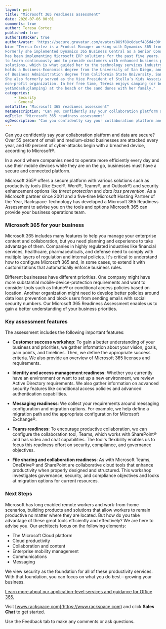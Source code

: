 ```yaml
---
layout: post
title: "Microsoft 365 readiness assessment"
date: 2020-07-06 00:01
comments: true
author: Teresa Cortez
published: true
authorIsRacker: true
authorAvatar: 'https://secure.gravatar.com/avatar/889f88c8dacf485d4c00f7c6fcfd51f8'
bio: "Teresa Cortez is a Product Manager working with Dynamics 365 from Microsoft.
Formerly she implemented Dynamics 365 Business Central as a Senior Consultant and
has been implementing Microsoft ERP solutions for the past five years. Her passion
to learn continuously and to provide customers with enhanced business process
solutions, which is what guided her to the technology services industry. Teresa
holds a Business-Economics degree from the University of San Diego, and a Master
of Business Administration degree from California State University, San Marcos.
She also formerly served as the Vice President of Stella’s Kids Association, a
non-profit organization. In her free time, Teresa enjoys camping (or better
yet&mdash;glamping) at the beach or the sand dunes with her family."
categories:
    - Security
    - General
metaTitle: "Microsoft 365 readiness assessment"
metaDescription: "Can you confidently say your collaboration platform and data are secure?"
ogTitle: "Microsoft 365 readiness assessment"
ogDescription: "Can you confidently say your collaboration platform and data are secure?"
---
```


Can you confidently say your collaboration platform and data are secure? Over
55 percent of small and medium-sized businesses are attacked every year, and 60
percent of cyber-attacks begin with a breached device, according to Microsoft®.

<!-- more -->

In a world where companies need to operate more efficiently every day and use
their mobile devices while they are on the go, businesses must have a secure and
connected platform.

Microsoft 365&reg; offers a secure platform with various solutions such as
productivity tools (like Excel®, Word®, Teams®, and Outlook®) and security
enhancement options like *threat protection* and *data loss prevention*. As a
Microsoft partner since 2001 and a five-time Microsoft Hosting Partner of the
Year, Rackspace Technology has developed a Microsoft 365 Readiness Assessment to
advise you on the tools and options Microsoft 365 can provide your business
operations team.

### Microsoft 365 for your business

Microsoft 365 includes many features to help you manage your enterprise content
and collaboration, but you need planning and experience to take advantage of
them. Companies in highly regulated industries like financial services, healthcare,
pharmaceuticals, and defense need to comply with multiple layers of regulation
and internal policies. It's critical to understand how to configure Microsoft
365 and, in some cases, to extend it with customizations that automatically
enforce business rules.

Different businesses have different priorities. One company might have more
substantial mobile-device-protection requirements and want to consider tools
such as Intune® or conditional access policies based on location. Another
organization might need to develop better policies around data loss prevention
and block users from sending emails with social security numbers. Our Microsoft
365 Readiness Assessment enables us to gain a better understanding of your
business priorities.

### Key assessment features

The assessment includes the following important features:

- **Customer success workshop**: To gain a better understanding of your business
and priorities, we gather information about your vision, goals, pain points, and
timelines. Then, we define the appropriate success criteria. We also provide an
overview of Microsoft 365 licenses and requirements.

- **Identity and access management readiness**: Whether you currently have an
environment or want to set up a new environment, we review Active Directory
requirements. We also gather information on advanced security features like
conditional access policies and advanced authentication capabilities.

- **Messaging readiness**: We collect your requirements around messaging
configuration and migration options. For example, we help define a migration
path and the appropriate configuration for Microsoft Exchange&reg;.

- **Teams readiness**: To encourage productive collaboration, we can configure
the collaboration tool, Teams, which works with SharePoint® and has video and chat
capabilities. The tool's flexibility enables us to focus this readiness effort
on security, compliance, and governance objectives.

- **File sharing and collaboration readiness**: As with Microsoft Teams,
OneDrive® and SharePoint are collaborative cloud tools that enhance productivity
when properly designed and structured. This workshop investigates governance,
security, and compliance objectives and looks at migration options for current
resources.

### Next Steps

Microsoft has long enabled remote workers and work-from-home scenarios, building
products and solutions that allow workers to remain productive no matter where
they are located. But how do you take advantage of these great tools efficiently
and effectively? We are here to advise you. Our architects focus on the following
elements:

- The Microsoft Cloud platform
- Cloud productivity
- Collaboration and content
- Enterprise mobility management
- Communications
- Messaging

We view security as the foundation for all of these productivity services. With
that foundation, you can focus on what you do best&mdash;growing your business.

<a class="cta blue" id="cta" href="https://www.rackspace.com/microsoft/office-365/rackspace-application-services">Learn more about our application-level services and guidance for Office 365.</a>

Visit [www.rackspace.com](https://www.rackspace.com) and click **Sales Chat**
to get started.

Use the Feedback tab to make any comments or ask questions.
